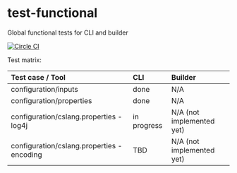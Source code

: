 # test-functional
Global functional tests for CLI and builder

[![Circle CI](https://circleci.com/gh/CloudSlang/test-functional/tree/master.svg?style=svg)](https://circleci.com/gh/CloudSlang/test-functional/tree/master)

Test matrix:

| Test case / Tool | CLI | Builder |
|:-------------|:-------------|:-----|
| configuration/inputs | done | N/A |
| configuration/properties | done | N/A |
| configuration/cslang.properties - log4j | in progress | N/A (not implemented yet) |
| configuration/cslang.properties - encoding | TBD | N/A (not implemented yet) |
